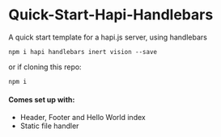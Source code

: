 # Quick-Start-Hapi-Handlebars
A quick start template for a hapi.js server, using handlebars


```
npm i hapi handlebars inert vision --save

```
or if cloning this repo:

```
npm i

```

#### Comes set up with:
- Header, Footer and Hello World index
- Static file handler
